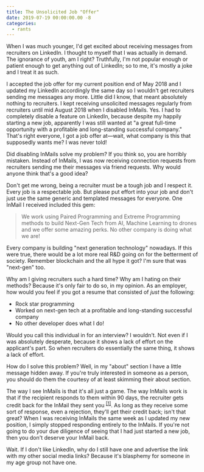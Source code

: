 ```yaml
---
title: The Unsolicited Job "Offer"
date: 2019-07-19 00:00:00.00 -8
categories:
  - rants
---
```


When I was much younger, I'd get excited about receiving messages from recruiters on LinkedIn. I thought to myself that I was actually in demand. The ignorance of youth, am I right? Truthfully, I'm not popular enough or patient enough to get anything out of LinkedIn; so to me, it's mostly a joke and I treat it as such.

I accepted the job offer for my current position end of May 2018 and I updated my LinkedIn accordingly the same day so I wouldn't get recruiters sending me messages any more. Little did I know, that meant absolutely nothing to recruiters. I kept receiving unsolicited messages regularly from recruiters until mid August 2018 when I disabled InMails. Yes. I had to completely disable a feature on LinkedIn, because despite my happily starting a new job, apparently I was still wanted at "a great full-time opportunity with a profitable and long-standing successful company." That's right everyone, I got a job offer at—wait, what company is this that supposedly wants me? I was never told!

Did disabling InMails solve my problem? If you think so, you are horribly mistaken. Instead of InMails, I was now receiving connection requests from recruiters sending me their messages via friend requests. Why would anyone think that's a good idea?

Don't get me wrong, being a recruiter must be a tough job and I respect it. Every job is a respectable job. But please put effort into your job and don't just use the same generic and templated messages for everyone. One InMail I received included this gem:

> We work using Paired Programming and Extreme Programming methods to build Next-Gen Tech from AI, Machine Learning to drones and we offer some amazing perks. No other company is doing what we are!

Every company is building "next generation technology" nowadays. If this were true, there would be a lot more real R&D going on for the betterment of society. Remember blockchain and the all hype it got? I'm sure that was "next-gen" too.

Why am I giving recruiters such a hard time? Why am I hating on their methods? Because it's only fair to do so, in my opinion. As an employer, how would you feel if you got a resume that consisted of *just* the following:

- Rock star programming
- Worked on next-gen tech at a profitable and long-standing successful company
- No other developer does what I do!

Would you call this individual in for an interview? I wouldn't. Not even if I was absolutely desperate, because it shows a lack of effort on the applicant's part. So when recruiters do essentially the same thing, it shows a lack of effort.

How do I solve this problem? Well, in my "about" section I have a little message hidden away. If you're truly interested in someone as a person, you should do them the courtesy of at least skimming their about section.

The way I see InMails is that it's all just a game. The way InMails work is that if the recipient responds to them within 90 days, the recruiter gets credit back for the InMail they sent you <sup>[\[1\]](https://www.linkedin.com/help/linkedin/answer/75)</sup>. As long as they receive some sort of response, even a rejection, they'll get their credit back; isn't that great? When I was receiving InMails the same week as I updated my new position, I simply stopped responding entirely to the InMails. If you're not going to do your due diligence of seeing that I had just started a new job, then you don't deserve your InMail back.

Wait. If I don't like LinkedIn, why do I still have one and advertise the link with my other social media links? Because it's blasphemy for someone in my age group not have one.
